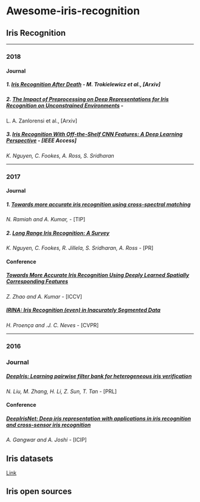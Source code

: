 # Awesome-iris-recognition

## Iris Recognition

------------------------------------------------------------------------------------
### 2018
#### Journal

##### 1. [Iris Recognition After Death](https://arxiv.org/pdf/1804.01962.pdf) - M. Trokielewicz et al., \[Arxiv\] 

##### 2. [The Impact of Preprocessing on Deep Representations for Iris Recognition on Unconstrained Environments](https://arxiv.org/pdf/1808.10032.pdf) - 
L. A. Zanlorensi et al., \[Arxiv\] 

##### 3. [Iris Recognition With Off-the-Shelf CNN Features: A Deep Learning Perspective](https://ieeexplore.ieee.org/iel7/6287639/8274985/08219390.pdf) - \[IEEE Access\] 
_K. Nguyen, C. Fookes, A. Ross, S. Sridharan_ 

------------------------------------------------------------------------------------
### 2017

#### Journal

##### 1. [Towards more accurate iris recognition using cross-spectral matching](http://www.comp.polyu.edu.hk/~csajaykr//myhome/papers/TIP2017.pdf)
_N. Ramiah and A. Kumar,_ - \[TIP\] 

##### 2. [Long Range Iris Recognition: A Survey](https://www.researchgate.net/publication/317229764_Long_Range_Iris_Recognition_A_Survey)
_K. Nguyen, C. Fookes, R. Jillela, S. Sridharan, A. Ross_ - \[PR\] 



#### Conference

##### [Towards More Accurate Iris Recognition Using Deeply Learned Spatially Corresponding Features](http://www.comp.polyu.edu.hk/~csajaykr/myhome/papers/ICCV2017.pdf)
_Z. Zhao and A. Kumar_ - \[ICCV\] 

##### [IRINA: Iris Recognition (even) in Inacurately Segmented Data](http://www.di.ubi.pt/%7Ehugomcp/doc/CVPR2017.pdf)
_H. Proença and .J. C. Neves_ - \[CVPR\] 

------------------------------------------------------------------------------------
### 2016

### Journal

##### [DeepIris: Learning pairwise filter bank for heterogeneous iris verification](https://www.researchgate.net/publication/284069950_DeepIris_Learning_Pairwise_Filter_Bank_for_Heterogeneous_Iris_Verification)
_N. Liu, M. Zhang, H. Li, Z. Sun, T. Tan_ - \[PRL\] 


#### Conference

##### [DeepIrisNet: Deep iris representation with applications in iris recognition and cross-sensor iris recognition](https://ieeexplore.ieee.org/document/7532769/)
_A. Gangwar and  A. Joshi_ - \[ICIP\] 
	
  
## Iris datasets

[Link](https://kiennguyenstuff.wordpress.com/2016/07/14/iris-recognition-open-source-codes/)

## Iris open sources



